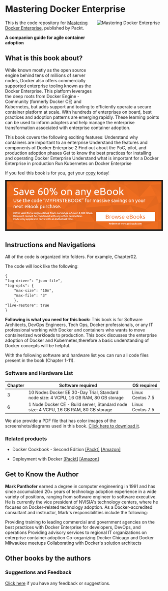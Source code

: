 # Mastering Docker Enterprise

<a href="https://www.packtpub.com/virtualization-and-cloud/mastering-docker-enterprise?utm_source=github&utm_medium=repository&utm_campaign=9781789612073 "><img src="https://d1ldz4te4covpm.cloudfront.net/sites/default/files/imagecache/ppv4_main_book_cover/B12053.png" alt="Mastering Docker Enterprise" height="256px" align="right"></a>

This is the code repository for [Mastering Docker Enterprise](https://www.packtpub.com/virtualization-and-cloud/mastering-docker-enterprise?utm_source=github&utm_medium=repository&utm_campaign=9781789612073 ), published by Packt.

**A companion guide for agile container adoption**

## What is this book about?
While known mostly as the open source engine behind tens of millions of server nodes, Docker also offers commercially supported enterprise tooling known as the Docker Enterprise. This platform leverages the deep roots from Docker Engine - Community (formerly Docker CE) and Kubernetes, but adds support and tooling to efficiently operate a secure container platform at scale. With hundreds of enterprises on board, best practices and adoption patterns are emerging rapidly. These learning points can be used to inform adopters and help manage the enterprise transformation associated with enterprise container adoption.

This book covers the following exciting features:
Understand why containers are important to an enterprise 
Understand the features and components of Docker Enterprise 2 
Find out about the PoC, pilot, and production adoption phases 
Get to know the best practices for installing and operating Docker Enterprise 
Understand what is important for a Docker Enterprise in production 
Run Kubernetes on Docker Enterprise 

If you feel this book is for you, get your [copy](https://www.amazon.com/dp/1789612071) today!

<a href="https://www.packtpub.com/?utm_source=github&utm_medium=banner&utm_campaign=GitHubBanner"><img src="https://raw.githubusercontent.com/PacktPublishing/GitHub/master/GitHub.png" 
alt="https://www.packtpub.com/" border="5" /></a>

## Instructions and Navigations
All of the code is organized into folders. For example, Chapter02.

The code will look like the following:
```
{
"log-driver": "json-file",
"log-opts": {
    "max-size": "10m",
    "max-file": "3"
    },
"live-restore": true
}
```

**Following is what you need for this book:**
This book is for Software Architects, DevOps Engineers, Tech Ops, Docker professionals, or any IT professional working with Docker and containers who wants to move containerized workloads to production. This book discusses the enterprise adoption of Docker and Kubernetes,therefore a basic understanding of Docker concepts will be helpful.

With the following software and hardware list you can run all code files present in the book (Chapter 1-11).
### Software and Hardware List
| Chapter | Software required | OS required |
| -------- | ------------------------------------ | ----------------------------------- |
| 3 | 10 Nodes Docker EE 30-Day Trial, Standard node size: 4 VCPU, 16 GB RAM, 80 GB storage | Linux Centos 7.5 |
| 6 | 1 Node Docker CE - Build server, Standard node size: 4 VCPU, 16 GB RAM, 80 GB storage | Linux Centos 7.5 |

We also provide a PDF file that has color images of the screenshots/diagrams used in this book. [Click here to download it](https://www.packtpub.com/sites/default/files/downloads/9781789612073_ColorImages.pdf).

### Related products
* Docker Cookbook - Second Edition [[Packt]](https://www.packtpub.com/virtualization-and-cloud/docker-cookbook-second-edition?utm_source=github&utm_medium=repository&utm_campaign=9781788626866 ) [[Amazon]](https://www.amazon.com/dp/1788626869)

* Deployment with Docker [[Packt]](https://www.packtpub.com/virtualization-and-cloud/deployment-docker?utm_source=github&utm_medium=repository&utm_campaign=9781786469007 ) [[Amazon]](https://www.amazon.com/dp/1786469006)


## Get to Know the Author
**Mark Panthofer**
earned a degree in computer engineering in 1991 and has since accumulated 20+ years of technology adoption experience in a wide variety of positions, ranging from software engineer to software executive. He is currently the vice president of NVISIA's technology centers, where he focuses on Docker-related technology adoption. 
As a Docker-accredited consultant and instructor, Mark's responsibilities include the following:

Providing training to leading commercial and government agencies on the best practices with Docker Enterprise for developers, DevOps, and operations
Providing advisory services to regional IT organizations on enterprise container adoption
Co-organizing Docker Chicago and Docker Milwaukee meetups
Collaborating with Docker's solution architects


## Other books by the authors

### Suggestions and Feedback
[Click here](https://docs.google.com/forms/d/e/1FAIpQLSdy7dATC6QmEL81FIUuymZ0Wy9vH1jHkvpY57OiMeKGqib_Ow/viewform) if you have any feedback or suggestions.
